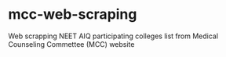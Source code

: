 # mcc-web-scraping
Web scrapping NEET AIQ participating colleges list from Medical Counseling Commettee (MCC) website
